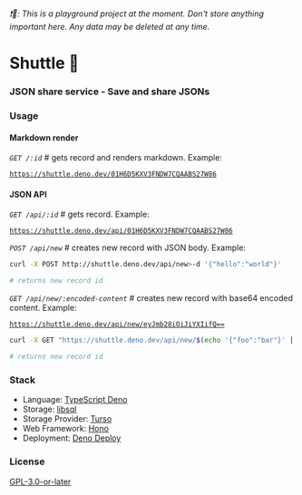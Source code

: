 _❗🚧: This is a playground project at the moment. Don't store anything important here. Any data may be deleted at any time._

# Shuttle 🚀

### JSON share service - Save and share JSONs

### Usage

#### **Markdown render**

  _`GET /:id`_ # gets record and renders markdown. Example:

  [`https://shuttle.deno.dev/01H6D5KXV3FNDW7CQAABS27W86`](https://shuttle.deno.dev/01H6D5KXV3FNDW7CQAABS27W86)

#### **JSON API**

  _`GET /api/:id`_ # gets record. Example:

  [`https://shuttle.deno.dev/api/01H6D5KXV3FNDW7CQAABS27W86`](http://shuttle.deno.dev/api/01H6D5KXV3FNDW7CQAABS27W86)

  _`POST /api/new`_ # creates new record with JSON body. Example:

  ```sh
  curl -X POST http://shuttle.deno.dev/api/new>-d '{"hello":"world"}'

# returns new record id

  ```

  _`GET /api/new/:encoded-content`_ # creates new record with base64 encoded content. Example:

  [`https://shuttle.deno.dev/api/new/eyJmb28iOiJiYXIifQ==`](https://shuttle.deno.dev/api/new/eyJmb28iOiJiYXIifQ==)

  ```sh
  curl -X GET "https://shuttle.deno.dev/api/new/$(echo '{"foo":"bar"}' | base64)"

# returns new record id
```

### Stack

- Language: [TypeScript Deno](https://deno.land)
- Storage: [libsql](https://libsql.org)
- Storage Provider: [Turso](https://turso.tech)
- Web Framework: [Hono](https://hono.dev)
- Deployment: [Deno Deploy](https://deno.com)

### License

[GPL-3.0-or-later](https://www.gnu.org/licenses/gpl-3.0.en.html)
